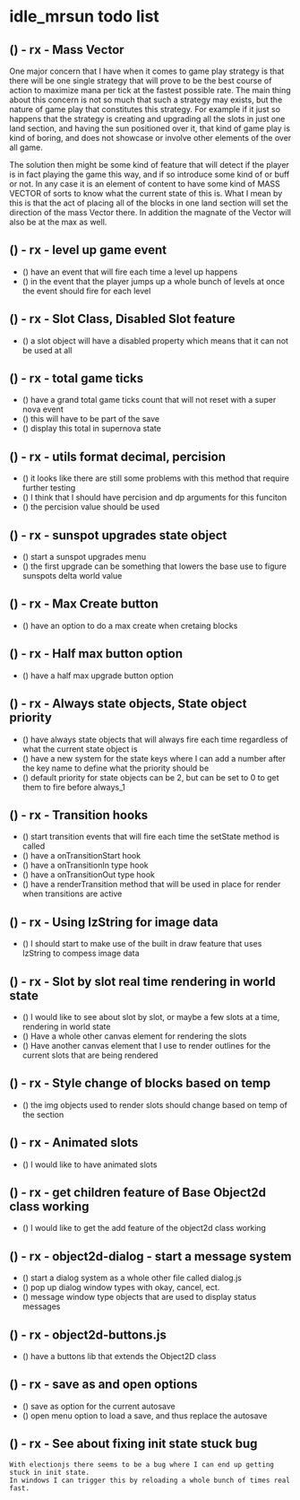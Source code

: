 # idle_mrsun todo list


<!-------- ----------
 MRSUN-GAME - game.mjs, lands.mjs, sun.mjs
---------- ---------->

## () - rx - Mass Vector
   One major concern that I have when it comes to game play strategy is that there will be one single strategy that will prove to be the best course of action to maximize mana per tick at the fastest possible rate. The main thing about this concern is not so much that such a  strategy may exists, but the nature of game play that constitutes this strategy. For example if it just so happens that the strategy is creating and upgrading all the slots in just one land section, and having the sun positioned over it, that kind of game play is kind of boring, and does not showcase or involve other elements of the over all game.

The solution then might be some kind of feature that will detect if the player is in fact playing the game this way, and if so introduce some kind of or buff or not. In any case it is an element of content to have some kind of MASS VECTOR of sorts to know what the current state of this is. What I mean by this is that the act of placing all of the blocks in one land section will set the direction of the mass Vector there. In addition the magnate of the Vector will also be at the max as well.

## () - rx - level up game event
* () have an event that will fire each time a level up happens
* () in the event that the player jumps up a whole bunch of levels at once the event should fire for each level

## () - rx - Slot Class, Disabled Slot feature 
* () a slot object will have a disabled property which means that it can not be used at all

## () - rx - total game ticks
* () have a grand total game ticks count that will not reset with a super nova event
* () this will have to be part of the save
* () display this total in supernova state

<!-------- ----------
 MRSUN-UTILS - utils.mjs
---------- ---------->

## () - rx - utils format decimal, percision
* () it looks like there are still some problems with this method that require further testing
* () I think that I should have percision and dp arguments for this funciton
* () the percision value should be used

<!-------- ----------
 MRSUN-STATEMACHINE
---------- ---------->

## () - rx - sunspot upgrades state object
* () start a sunspot upgrades menu
* () the first upgrade can be something that lowers the base use to figure sunspots delta world value

## () - rx - Max Create button
* () have an option to do a max create when cretaing blocks

## () - rx - Half max button option
* () have a half max upgrade button option

## () - rx - Always state objects, State object priority
* () have always state objects that will always fire each time regardless of what the current state object is
* () have a new system for the state keys where I can add a number after the key name to define what the priority should be
* () default priority for state objects can be 2, but can be set to 0 to get them to fire before always\_1

## () - rx - Transition hooks
* () start transition events that will fire each time the setState method is called
* () have a onTransitionStart hook
* () have a onTransitionIn type hook
* () have a onTransitionOut type hook
* () have a renderTransition method that will be used in place for render when transitions are active

<!-------- ----------
 RENDERING / GRAPHICS
---------- ---------->

## () - rx - Using lzString for image data
* () I should start to make use of the built in draw feature that uses lzString to compess image data

## () - rx - Slot by slot real time rendering in world state
* () I would like to see about slot by slot, or maybe a few slots at a time, rendering in world state
* () Have a whole other canvas element for rendering the slots
* () Have another canvas element that I use to render outlines for the current slots that are being rendered

## () - rx - Style change of blocks based on temp
* () the img objects used to render slots should change based on temp of the section

## () - rx - Animated slots
* () I would like to have animated slots

<!-------- ----------
 OBJECT2D class
---------- ---------->

## () - rx - get children feature of Base Object2d class working
* () I would like to get the add feature of the object2d class working

## () - rx - object2d-dialog - start a message system
* () start a dialog system as a whole other file called dialog.js
* () pop up dialog window types with okay, cancel, ect.
* () message window type objects that are used to display status messages

## () - rx - object2d-buttons.js
* () have a buttons lib that extends the Object2D class

<!-------- ----------
 ELECTIONJS BUILD FEATURES
---------- ---------->

## () - rx - save as and open options
* () save as option for the current autosave
* () open menu option to load a save, and thus replace the autosave

<!-------- ----------
 BUGS
---------- ---------->

## () - rx - See about fixing init state stuck bug
    With electionjs there seems to be a bug where I can end up getting stuck in init state. 
    In windows I can trigger this by reloading a whole bunch of times real fast.

